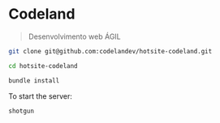 # Codeland
> Desenvolvimento web ÁGIL

```bash
git clone git@github.com:codelandev/hotsite-codeland.git

cd hotsite-codeland

bundle install
```

To start the server:
```bash
shotgun
```

